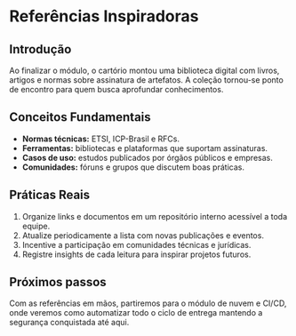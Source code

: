 # Referências Inspiradoras

## Introdução

Ao finalizar o módulo, o cartório montou uma biblioteca digital com livros, artigos e normas sobre assinatura de artefatos. A coleção tornou-se ponto de encontro para quem busca aprofundar conhecimentos.

## Conceitos Fundamentais

- **Normas técnicas:** ETSI, ICP-Brasil e RFCs.
- **Ferramentas:** bibliotecas e plataformas que suportam assinaturas.
- **Casos de uso:** estudos publicados por órgãos públicos e empresas.
- **Comunidades:** fóruns e grupos que discutem boas práticas.

## Práticas Reais

1. Organize links e documentos em um repositório interno acessível a toda equipe.
2. Atualize periodicamente a lista com novas publicações e eventos.
3. Incentive a participação em comunidades técnicas e jurídicas.
4. Registre insights de cada leitura para inspirar projetos futuros.

## Próximos passos

Com as referências em mãos, partiremos para o módulo de nuvem e CI/CD, onde veremos como automatizar todo o ciclo de entrega mantendo a segurança conquistada até aqui.
